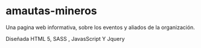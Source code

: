 # amautas-mineros

Una pagina web informativa, sobre los eventos y aliados de la organización.

Diseñada HTML 5, SASS , JavasScript Y Jquery

